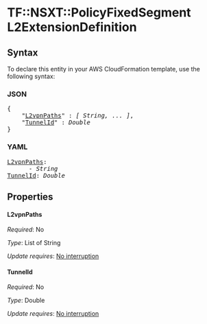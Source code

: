 # TF::NSXT::PolicyFixedSegment L2ExtensionDefinition

## Syntax

To declare this entity in your AWS CloudFormation template, use the following syntax:

### JSON

<pre>
{
    "<a href="#l2vpnpaths" title="L2vpnPaths">L2vpnPaths</a>" : <i>[ String, ... ]</i>,
    "<a href="#tunnelid" title="TunnelId">TunnelId</a>" : <i>Double</i>
}
</pre>

### YAML

<pre>
<a href="#l2vpnpaths" title="L2vpnPaths">L2vpnPaths</a>: <i>
      - String</i>
<a href="#tunnelid" title="TunnelId">TunnelId</a>: <i>Double</i>
</pre>

## Properties

#### L2vpnPaths

_Required_: No

_Type_: List of String

_Update requires_: [No interruption](https://docs.aws.amazon.com/AWSCloudFormation/latest/UserGuide/using-cfn-updating-stacks-update-behaviors.html#update-no-interrupt)

#### TunnelId

_Required_: No

_Type_: Double

_Update requires_: [No interruption](https://docs.aws.amazon.com/AWSCloudFormation/latest/UserGuide/using-cfn-updating-stacks-update-behaviors.html#update-no-interrupt)

